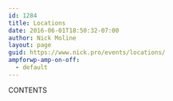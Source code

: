 ```yaml
---
id: 1284
title: Locations
date: 2016-06-01T18:50:32-07:00
author: Nick Moline
layout: page
guid: https://www.nick.pro/events/locations/
ampforwp-amp-on-off:
  - default
---
```

CONTENTS